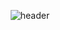 <div align="center">
  
  ![header](https://capsule-render.vercel.app/api?type=soft&color=40AEF0&text=Welcome to Dongnyoung's git!&fontSize=40&animation=fadeIn)
</div>
